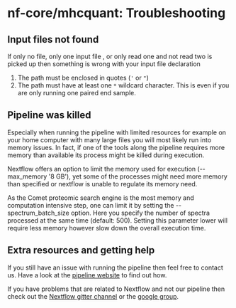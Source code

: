 # nf-core/mhcquant: Troubleshooting

## Input files not found

If only no file, only one input file , or only read one and not read two is picked up then something is wrong with your input file declaration

1. The path must be enclosed in quotes (`'` or `"`)
2. The path must have at least one `*` wildcard character. This is even if you are only running one paired end sample.

## Pipeline was killed

Especially when running the pipeline with limited resources for example on your home computer with many large files you will most likely run into memory issues. In fact, if one of the tools along the pipeline requires more memory than available its process might be killed during execution.

Nextflow offers an option to limit the memory used for execution (--max_memory '8 GB'), yet some of the processes might need more memory than specified or nextflow is unable to regulate its memory need.

As the Comet proteomic search engine is the most memory and computation intensive step, one can limit it by setting the --spectrum_batch_size option. Here you specify the number of spectra processed at the same time (default: 500). Setting this parameter lower will require less memory however slow down the overall execution time.

## Extra resources and getting help
If you still have an issue with running the pipeline then feel free to contact us.
Have a look at the [pipeline website](https://github.com/nf-core/mhcquant) to find out how.

If you have problems that are related to Nextflow and not our pipeline then check out the [Nextflow gitter channel](https://gitter.im/nextflow-io/nextflow) or the [google group](https://groups.google.com/forum/#!forum/nextflow).
